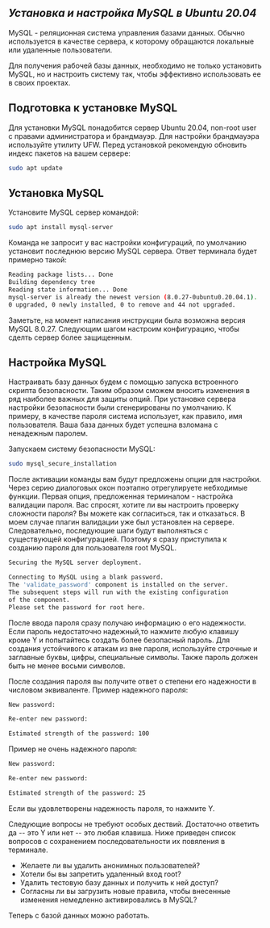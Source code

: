 ## _Установка и настройка MySQL в Ubuntu 20.04_

MySQL - реляционная система управления базами данных. Обычно используется в качестве сервера, к которому обращаются локальные или удаленные пользователи.

Для получения рабочей базы данных, необходимо не только установить MySQL, но и настроить систему так, чтобы эффективно использовать ее в своих проектах.
 
 ## Подготовка к установке MySQL
 Для установки MySQL понадобится сервер Ubuntu 20.04, non-root user с правами администратора и  брандмауэр. Для настройки брандмауэра используйте утилиту UFW. 
 Перед установкой рекомендую обновить индекс пакетов на вашем сервере:
 ```sh
 sudo apt update
```
 ## Установка MySQL
Установите MySQL сервер командой:
  ```sh
 sudo apt install mysql-server
```
Команда не запросит у вас настройки конфигураций, по умолчанию установит последнюю версию MySQL сервера. Ответ терминала будет примерно такой:
```sh
Reading package lists... Done
Building dependency tree
Reading state information... Done
mysql-server is already the newest version (8.0.27-0ubuntu0.20.04.1).
0 upgraded, 0 newly installed, 0 to remove and 44 not upgraded.
```
Заметьте, на момент написания инструкции была возможна версия MySQL 8.0.27. Следующим шагом настроим конфигурацию, чтобы сделть сервер более защищенным.

 ## Настройка MySQL
 Настраивать базу данных будем с помощью запуска встроенного скрипта безопасности. Таким образом сможем вносить изменения в ряд наиболее важных для защиты опций. При установке сервера настройки безопасности были сгенерированы по умолчанию. К примеру,  в качестве пароля система использует, как правило, имя пользователя. Ваша база данных будет успешна взломана с ненадежным паролем.
 
 Запускаем систему безопасности MySQL:
 ```sh
 sudo mysql_secure_installation
```
После активации команды вам будут предложены опции для настройки. Через серию диалоговых окон поэтапно отрегулируете небходимые функции. Первая опция, предложенная терминалом - настройка валидации пароля. Вас спросят, хотите ли вы настроить проверку сложности пароля? Вы можете как согласиться, так и отказаться. В моем случае плагин валидации уже был установлен на сервере. Следовательно, последующие шаги будут выполняться с существующей конфигурацией. Поэтому я сразу приступила к созданию пароля для пользователя root MySQL.

 ```sh
Securing the MySQL server deployment.

Connecting to MySQL using a blank password.
The 'validate_password' component is installed on the server.
The subsequent steps will run with the existing configuration
of the component.
Please set the password for root here.
```
После ввода пароля сразу получаю информацию о его надежности. Если пароль недостаточно надежный,то нажмите любую клавишу кроме Y  и попытайтесь создать более безопасный пароль.  Для создания устойчивого к атакам из вне пароля, используйте строчные и заглавные буквы, цифры, специальные символы. Также  пароль должен быть не менее восьми символов.

После создания пароля вы получите ответ о степени его надежности в числовом эквиваленте.
Пример надежного пароля:
```sh
New password:

Re-enter new password:

Estimated strength of the password: 100
```
Пример не очень надежного пароля:
```sh
New password:

Re-enter new password:

Estimated strength of the password: 25
```
Если вы удовлетворены надежность пароля, то нажмите Y.

Следующие вопросы не требуют особых дествий. Достаточно ответить да -- это Y или нет -- это любая клавиша. Ниже приведен список вопросов с сохранением последовательности их повяления в терминале.

- Желаете ли вы удалить анонимных пользователей?
- Хотели бы вы запретить удаленный вход root?
- Удалить тестовую базу данных и получить к ней доступ?
- Cогласны ли вы загрузить новые правила, чтобы внесенные изменения немедленно активировались в MySQL?

Теперь с базой данных можно работать.
